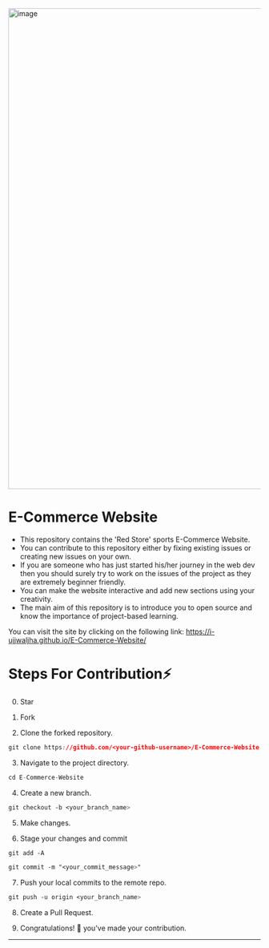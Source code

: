 
<img width="960" alt="image" src="https://user-images.githubusercontent.com/95542633/206222655-7a1fcfb8-3fcf-4c74-a768-12cfef30ba18.png">


# E-Commerce Website

- This repository contains the 'Red Store' sports E-Commerce Website.
- You can contribute to this repository either by fixing existing issues or creating new issues on your own.
- If you are someone who has just started his/her journey in the web dev then you should surely try to work on the issues of the project as they are extremely beginner friendly.
- You can make the website interactive and add new sections using your creativity.
- The main aim of this repository is to introduce you to open source and know the importance of project-based learning.

You can visit the site by clicking on the following link: 
https://i-ujjwaljha.github.io/E-Commerce-Website/

# Steps For Contribution⚡

0. Star 

1. Fork 

2. Clone the forked repository.
```css
git clone https://github.com/<your-github-username>/E-Commerce-Website
```
  
3. Navigate to the project directory.
```py
cd E-Commerce-Website
```

4. Create a new branch.
```css
git checkout -b <your_branch_name>
```

5. Make changes.

6. Stage your changes and commit
```css
git add -A

git commit -m "<your_commit_message>"
```

7. Push your local commits to the remote repo.
```css
git push -u origin <your_branch_name>
```

8. Create a Pull Request.

9. Congratulations! 🎉 you've made your contribution.


---
